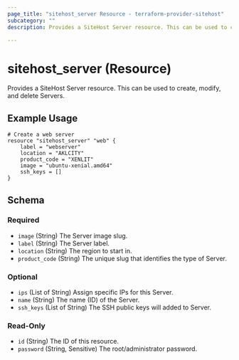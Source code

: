 ```yaml
---
page_title: "sitehost_server Resource - terraform-provider-sitehost"
subcategory: ""
description: Provides a SiteHost Server resource. This can be used to create, modify, and delete Servers.

---
```


# sitehost_server (Resource)

Provides a SiteHost Server resource. This can be used to create, modify, and delete Servers.

## Example Usage
```hcl
# Create a web server
resource "sitehost_server" "web" {
	label = "webserver"
	location = "AKLCITY"
	product_code = "XENLIT"
	image = "ubuntu-xenial.amd64"
	ssh_keys = []
}
```

## Schema

### Required

- `image` (String) The Server image slug.
- `label` (String) The Server label.
- `location` (String) The region to start in.
- `product_code` (String) The unique slug that identifies the type of Server.

### Optional

- `ips` (List of String) Assign specific IPs for this Server.
- `name` (String) The name (ID) of the Server.
- `ssh_keys` (List of String) The SSH public keys will added to Server.

### Read-Only

- `id` (String) The ID of this resource.
- `password` (String, Sensitive) The root/administrator password.


